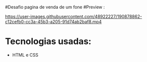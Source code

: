 #Desafio pagina de venda de um fone
#Preview :


https://user-images.githubusercontent.com/48922227/190878862-c12cefb0-cc3a-45b3-a205-91d74ab2baf8.mp4


# Tecnologias usadas: 
- HTML e CSS
